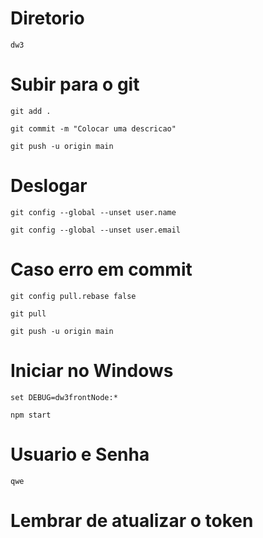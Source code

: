 # Diretorio
```
dw3
```

# Subir para o git 
```
git add .
```
```
git commit -m "Colocar uma descricao"
```
```
git push -u origin main
```

# Deslogar
```
git config --global --unset user.name
```
```
git config --global --unset user.email
```


# Caso erro em commit
```
git config pull.rebase false
```
```
git pull
```
```
git push -u origin main
```


# Iniciar no Windows

```
set DEBUG=dw3frontNode:*
```
```
npm start
```

# Usuario e Senha

```
qwe
```



# Lembrar de atualizar o token
